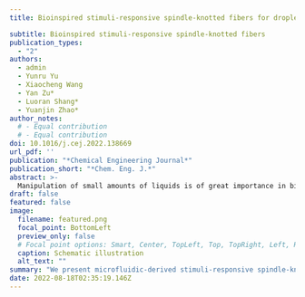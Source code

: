```yaml
---
title: Bioinspired stimuli-responsive spindle-knotted fibers for droplet manipulation

subtitle: Bioinspired stimuli-responsive spindle-knotted fibers
publication_types:
  - "2"
authors:
  - admin
  - Yunru Yu
  - Xiaocheng Wang
  - Yan Zu*
  - Luoran Shang*
  - Yuanjin Zhao*
author_notes:
  # - Equal contribution
  # - Equal contribution
doi: 10.1016/j.cej.2022.138669
url_pdf: ''
publication: "*Chemical Engineering Journal*"
publication_short: "*Chem. Eng. J.*"
abstract: >-
  Manipulation of small amounts of liquids is of great importance in bio/chemical analysis, environmental engineering, medical diagnostics, etc. Novel platforms with systematic maneuverability and expanded applications are highly desired. Here, inspired by the directional liquid motion ability of natural fibrous materials, we present light-responsive spindle-knotted microfibers from piezoelectric microfluidics for droplet manipulation. Thegraphene oxide (GO) and poly(N-isopropylacrylamide) \[poly(NIPAM)\] components endow the fiber with nearinfrared (NIR) stimuli-responsiveness. Besides, its unique structure enables droplet pinning in the knots of the fiber. During NIR irradiation, the fiber can shrink and turn hydrophobic, which resulted in directional dropletmigration from one knot to another. Based on this phenomenon, controllable droplet merging could be initiated under light control, and chemical reactions could be carried out on-site. More intriguingly, systematic manipulation of droplet pathways was achieved through a woven fiber network, by which multi-step reactions couldoccur orderly. These features indicated that the bio-inspired photo-controllable spindle-knotted fibers would find vast opportunities in broad applications, such as micro-reactors and optofluidic systems.
draft: false
featured: false
image:
  filename: featured.png
  focal_point: BottomLeft
  preview_only: false
  # Focal point options: Smart, Center, TopLeft, Top, TopRight, Left, Right, BottomLeft, Bottom, BottomRight
  caption: Schematic illustration
  alt_text: ""
summary: "We present microfluidic-derived stimuli-responsive spindle-knotted fibers for droplet manipulation"
date: 2022-08-18T02:35:19.146Z
---
```

